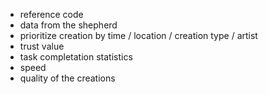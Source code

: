 * reference code
* data from the shepherd
* prioritize creation by time / location / creation type / artist
* trust value
* task completation statistics
* speed
* quality of the creations
